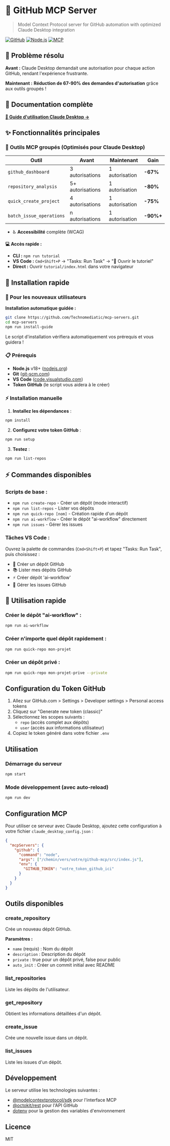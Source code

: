 # 🚀 GitHub MCP Server

> Model Context Protocol server for GitHub automation with optimized Claude Desktop integration

[![GitHub](https://img.shields.io/badge/GitHub-github--mcp-blue?logo=github)](https://github.com/Technomediatic/github-mcp)
[![Node.js](https://img.shields.io/badge/Node.js-v18+-green?logo=node.js)](https://nodejs.org)
[![MCP](https://img.shields.io/badge/MCP-Compatible-orange)](https://modelcontextprotocol.io)

## 🎯 Problème résolu

**Avant :** Claude Desktop demandait une autorisation pour chaque action GitHub, rendant l'expérience frustrante.

**Maintenant :** **Réduction de 67-90% des demandes d'autorisation** grâce aux outils groupés !

## 📖 Documentation complète

**[🎯 Guide d'utilisation Claude Desktop →](./GUIDE_CLAUDE_DESKTOP.md)**

## ✨ Fonctionnalités principales

### 🔧 Outils MCP groupés (Optimisés pour Claude Desktop)

| Outil | Avant | Maintenant | Gain |
|-------|-------|------------|------|
| `github_dashboard` | 3 autorisations | 1 autorisation | **-67%** |
| `repository_analysis` | 5+ autorisations | 1 autorisation | **-80%** |
| `quick_create_project` | 4 autorisations | 1 autorisation | **-75%** |
| `batch_issue_operations` | n autorisations | 1 autorisation | **-90%+** |
- ♿ **Accessibilité** complète (WCAG)

**💻 Accès rapide :**
- **CLI :** `npm run tutorial`
- **VS Code :** `Cmd+Shift+P` → "Tasks: Run Task" → "📖 Ouvrir le tutoriel"
- **Direct :** Ouvrir `tutorial/index.html` dans votre navigateur

## 🚀 Installation rapide

### 🎯 Pour les nouveaux utilisateurs

**Installation automatique guidée :**
```bash
git clone https://github.com/Technomediatic/mcp-servers.git
cd mcp-servers
npm run install-guide
```

Le script d'installation vérifiera automatiquement vos prérequis et vous guidera !

### 📋 Prérequis
- **Node.js** v18+ ([nodejs.org](https://nodejs.org))
- **Git** ([git-scm.com](https://git-scm.com))
- **VS Code** ([code.visualstudio.com](https://code.visualstudio.com))
- **Token GitHub** (le script vous aidera à le créer)

### ⚡ Installation manuelle

1. **Installez les dépendances** :
```bash
npm install
```

2. **Configurez votre token GitHub** :
```bash
npm run setup
```

3. **Testez** :
```bash
npm run list-repos
```

## ⚡ Commandes disponibles

### Scripts de base :
- `npm run create-repo` - Créer un dépôt (mode interactif)
- `npm run list-repos` - Lister vos dépôts
- `npm run quick-repo [nom]` - Création rapide d'un dépôt
- `npm run ai-workflow` - Créer le dépôt "ai-workflow" directement
- `npm run issues` - Gérer les issues

### Tâches VS Code :
Ouvrez la palette de commandes (`Cmd+Shift+P`) et tapez "Tasks: Run Task", puis choisissez :
- 🚀 Créer un dépôt GitHub
- 📚 Lister mes dépôts GitHub  
- ⚡ Créer dépôt 'ai-workflow'
- 🎯 Gérer les issues GitHub

## 🎯 Utilisation rapide

### Créer le dépôt "ai-workflow" :
```bash
npm run ai-workflow
```

### Créer n'importe quel dépôt rapidement :
```bash
npm run quick-repo mon-projet
```

### Créer un dépôt privé :
```bash
npm run quick-repo mon-projet-prive --private
```

## Configuration du Token GitHub

1. Allez sur GitHub.com > Settings > Developer settings > Personal access tokens
2. Cliquez sur "Generate new token (classic)"
3. Sélectionnez les scopes suivants :
   - `repo` (accès complet aux dépôts)
   - `user` (accès aux informations utilisateur)
4. Copiez le token généré dans votre fichier `.env`

## Utilisation

### Démarrage du serveur
```bash
npm start
```

### Mode développement (avec auto-reload)
```bash
npm run dev
```

## Configuration MCP

Pour utiliser ce serveur avec Claude Desktop, ajoutez cette configuration à votre fichier `claude_desktop_config.json` :

```json
{
  "mcpServers": {
    "github": {
      "command": "node",
      "args": ["/chemin/vers/votre/github-mcp/src/index.js"],
      "env": {
        "GITHUB_TOKEN": "votre_token_github_ici"
      }
    }
  }
}
```

## Outils disponibles

### create_repository
Crée un nouveau dépôt GitHub.

**Paramètres :**
- `name` (requis) : Nom du dépôt
- `description` : Description du dépôt
- `private` : true pour un dépôt privé, false pour public
- `auto_init` : Créer un commit initial avec README

### list_repositories
Liste les dépôts de l'utilisateur.

### get_repository
Obtient les informations détaillées d'un dépôt.

### create_issue
Crée une nouvelle issue dans un dépôt.

### list_issues
Liste les issues d'un dépôt.

## Développement

Le serveur utilise les technologies suivantes :
- [@modelcontextprotocol/sdk](https://github.com/modelcontextprotocol/sdk) pour l'interface MCP
- [@octokit/rest](https://github.com/octokit/rest.js) pour l'API GitHub
- [dotenv](https://github.com/motdotla/dotenv) pour la gestion des variables d'environnement

## Licence

MIT
